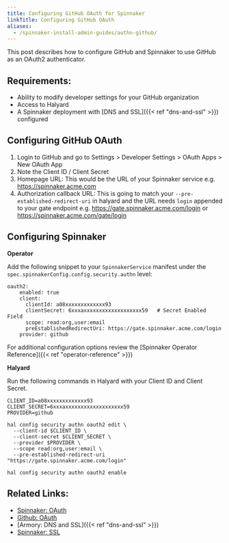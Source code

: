 ```yaml
---
title: Configuring GitHub OAuth for Spinnaker
linkTitle: Configuring GitHub OAuth
aliases:
  - /spinnaker-install-admin-guides/authn-github/
---
```


This post describes how to configure GitHub and Spinnaker to use GitHub as an OAuth2 authenticator. 


## Requirements:

* Ability to modify developer settings for your GitHub organization
* Access to Halyard 
* A Spinnaker deployment with [DNS and SSL]({{< ref "dns-and-ssl" >}}) configured

## Configuring GitHub OAuth

1. Login to GitHub and go to Settings > Developer Settings > OAuth Apps > New OAuth App
2. Note the Client ID / Client Secret
3. Homepage URL: This would be the URL of your Spinnaker service e.g. https://spinnaker.acme.com
4. Authorization callback URL: This is going to match your `--pre-established-redirect-uri` in halyard and the URL needs `login` appended to your gate endpoint e.g. https://gate.spinnaker.acme.com/login  or https://spinnaker.acme.com/gate/login

## Configuring Spinnaker

**Operator**

Add the following snippet to your `SpinnakerService` manifest under the `spec.spinnakerConfig.config.security.authn` level:
```
oauth2:
    enabled: true
    client:
      clientId: a08xxxxxxxxxxxxx93
      clientSecret: 6xxxaxxxxxxxxxxxxxxxxxxx59   # Secret Enabled Field
      scope: read:org,user:email
      preEstablishedRedirectUri: https://gate.spinnaker.acme.com/login
    provider: github
```

For additional configuration options review the [Spinnaker Operator Reference]({{< ref "operator-reference" >}})

**Halyard**

Run the following commands in Halyard with your Client ID and Client Secret.

```shell
CLIENT_ID=a08xxxxxxxxxxxxx93
CLIENT_SECRET=6xxxaxxxxxxxxxxxxxxxxxxx59
PROVIDER=github

hal config security authn oauth2 edit \
  --client-id $CLIENT_ID \
  --client-secret $CLIENT_SECRET \
  --provider $PROVIDER \
  --scope read:org,user:email \
  --pre-established-redirect-uri "https://gate.spinnaker.acme.com/login"

hal config security authn oauth2 enable
```

## Related Links:
* [Spinnaker: OAuth](https://www.spinnaker.io/setup/security/authentication/oauth/)
* [Github: OAuth](https://help.github.com/en/articles/authorizing-oauth-apps)
* [Armory: DNS and SSL]({{< ref "dns-and-ssl" >}})
* [Spinnaker: SSL](https://www.spinnaker.io/setup/security/ssl/)
